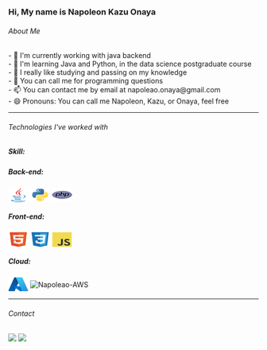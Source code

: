 ### Hi, My name is Napoleon Kazu Onaya
<h6>About Me</h6>
- 🔭 I'm currently working with java backend<br/>
- 🌱 I'm learning Java and Python, in the data science postgraduate course<br/>
- 👯 I really like studying and passing on my knowledge<br/>
- 💬 You can call me for programming questions<br/>
- 📫 You can contact me by email at napoleao.onaya@gmail.com<br/>
- 😄 Pronouns: You can call me Napoleon, Kazu, or Onaya, feel free<br/>
<hr>
<div>
  <h6>Technologies I've worked with</h6>
  <h5>Skill:</h5>
  <h5>Back-end:</h5>
  <img align="center" alt="Napoleao-Java" height="30" width="40" src="https://raw.githubusercontent.com/devicons/devicon/master/icons/java/java-original.svg" style="max-width: 
100%;">
  <img align="center" alt="Napoleao-Python" height="30" width="40" src="https://raw.githubusercontent.com/devicons/devicon/master/icons/python/python-original.svg" style="max-width: 100%;">
  <img align="center" alt="Napoleao-PHP" height="30" width="40" src="https://raw.githubusercontent.com/devicons/devicon/master/icons/php/php-original.svg" style="max-width: 
100%;">
<h5>Front-end:</h5>
    <img align="center" alt="Napoleao-HTML" height="30" width="40" src="https://raw.githubusercontent.com/devicons/devicon/master/icons/html5/html5-original.svg" style="max-width: 100%;">
    <img align="center" alt="Napoleao-CSS" height="30" width="40" src="https://raw.githubusercontent.com/devicons/devicon/master/icons/css3/css3-original.svg" style="max-width: 100%;">
    <img align="center" alt="Napoleao-JavaScript" height="30" width="40" src="https://raw.githubusercontent.com/devicons/devicon/master/icons/javascript/javascript-original.svg" style="max-width:100%;">
    <h5>Cloud:</h5>
<img align="center" alt="Napoleao-Azure" height="30" width="40" src="https://raw.githubusercontent.com/devicons/devicon/master/icons/azure/azure-original.svg" style="max-width: 100%;">
<img align="center" alt="Napoleao-AWS" height="30" width="40" src="https://avatars.githubusercontent.com/u/3299148?s=48&amp;v=4" style="max-width: 100%;"></li>  
</div>
<hr>
<h6>Contact</h6>
<a href="mailto:napoleao.onaya@gmail.com"><img src="https://camo.githubusercontent.com/3f3a28cce40a1f01e5420a4d35b62542b0d78e38f03fbb75746873b8b68a58df/68747470733a2f2f696d672e736869656c64732e696f2f62616467652f2d476d61696c2d2532333333333f7374796c653d666f722d7468652d6261646765266c6f676f3d676d61696c266c6f676f436f6c6f723d7768697465" data-canonical-src="https://img.shields.io/badge/-Gmail-%23333?style=for-the-badge&amp;logo=gmail&amp;logoColor=white" style="max-width: 100%;"></a>
<a href="https://www.linkedin.com/in/napoleao-kazu-onaya-081aa528" rel="nofollow"><img src="https://camo.githubusercontent.com/1fb28218088b45b065a7445cafa9d5f027a657f17cb4f8b3a9472b1f59952949/68747470733a2f2f696d672e736869656c64732e696f2f62616467652f2d4c696e6b6564496e2d2532333030373742353f7374796c653d666f722d7468652d6261646765266c6f676f3d6c696e6b6564696e266c6f676f436f6c6f723d7768697465" data-canonical-src="https://img.shields.io/badge/-LinkedIn-%230077B5?style=for-the-badge&amp;logo=linkedin&amp;logoColor=white" style="max-width: 100%;"></a>
